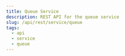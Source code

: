 ```yaml
---
title: Queue Service
description: REST API for the queue service
slug: /api/rest/service/queue
tags:
  - api
  - service
  - queue
---
```

